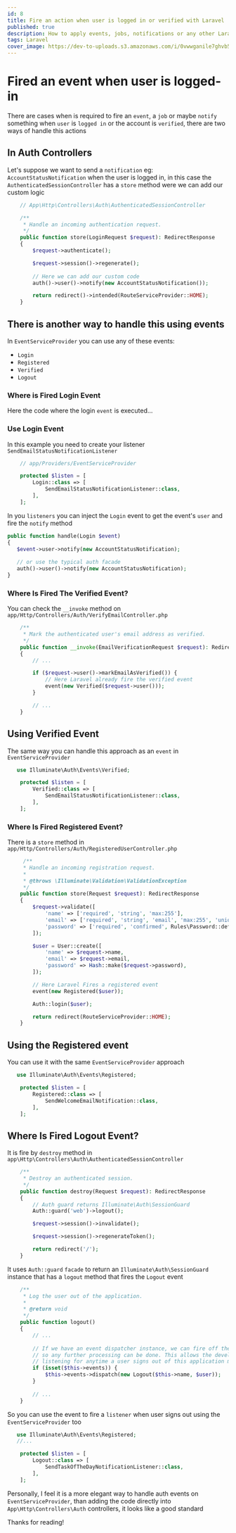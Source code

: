 ```yaml
---
id: 8
title: Fire an action when user is logged in or verified with Laravel
published: true
description: How to apply events, jobs, notifications or any other Laravel feature when user is logged in or the account is verified
tags: Laravel
cover_image: https://dev-to-uploads.s3.amazonaws.com/i/0vwwganile7ghvb54i2n.png
---
```


# Fired an event when user is logged-in

There are cases when is required to fire an `event`, a `job` or maybe `notify` 
something when `user` is `logged in` or the account is `verified`, there are two ways of handle this actions

## In Auth Controllers

Let's suppose we want to send a `notification` eg: `AccountStatusNotification` when the user is logged in, 
in this case the `AuthenticatedSessionController` has a `store` method were we can add our custom logic

```php
    // App\Http\Controllers\Auth\AuthenticatedSessionController

    /**
     * Handle an incoming authentication request.
     */
    public function store(LoginRequest $request): RedirectResponse
    {
        $request->authenticate();

        $request->session()->regenerate();
        
        // Here we can add our custom code
        auth()->user()->notify(new AccountStatusNotification());

        return redirect()->intended(RouteServiceProvider::HOME);
    }
```

## There is another way to handle this using events

In `EventServiceProvider` you can use any of these events:

- `Login`
- `Registered`
- `Verified`
- `Logout`

### Where is Fired Login Event

Here the code where the login `event` is executed...

### Use Login Event

In this example you need to create your listener `SendEmailStatusNotificationListener`

```php
    // app/Providers/EventServiceProvider

    protected $listen = [
        Login::class => [
            SendEmailStatusNotificationListener::class,
        ],
    ];
```

In you `listeners` you can inject the `Login` event to get the event's `user` and fire the `notify` method

```php
public function handle(Login $event)
{
   $event->user->notify(new AccountStatusNotification);
   
   // or use the typical auth facade
   auth()->user()->notify(new AccountStatusNotification);
}
```

### Where Is Fired The Verified Event?

You can check the `__invoke` method on `app/Http/Controllers/Auth/VerifyEmailController.php`

```php
    /**
     * Mark the authenticated user's email address as verified.
     */
    public function __invoke(EmailVerificationRequest $request): RedirectResponse
    {
        // ...

        if ($request->user()->markEmailAsVerified()) {
            // Here Laravel already fire the verified event
            event(new Verified($request->user()));
        }

        // ...
    }
```

## Using Verified Event

The same way you can handle this approach as an `event` in `EventServiceProvider`

```php
   use Illuminate\Auth\Events\Verified;

    protected $listen = [
        Verified::class => [
            SendEmailStatusNotificationListener::class,
        ],
    ];
```


### Where Is Fired Registered Event?

There is a `store` method in `app/Http/Controllers/Auth/RegisteredUserController.php`

```php
     /**
     * Handle an incoming registration request.
     *
     * @throws \Illuminate\Validation\ValidationException
     */
    public function store(Request $request): RedirectResponse
    {
        $request->validate([
            'name' => ['required', 'string', 'max:255'],
            'email' => ['required', 'string', 'email', 'max:255', 'unique:'.User::class],
            'password' => ['required', 'confirmed', Rules\Password::defaults()],
        ]);

        $user = User::create([
            'name' => $request->name,
            'email' => $request->email,
            'password' => Hash::make($request->password),
        ]);

        // Here Laravel Fires a registered event
        event(new Registered($user));

        Auth::login($user);

        return redirect(RouteServiceProvider::HOME);
    }
```

## Using the Registered event

You can use it with the same `EventServiceProvider` approach

```php
   use Illuminate\Auth\Events\Registered;

    protected $listen = [
        Registered::class => [
            SendWelcomeEmailNotification::class,
        ],
    ];
```

## Where Is Fired Logout Event?

It is fire by `destroy` method in `app\Http\Controllers\Auth\AuthenticatedSessionController`

```php
    /**
     * Destroy an authenticated session.
     */
    public function destroy(Request $request): RedirectResponse
    {
        // Auth guard returns Illuminate\Auth\SessionGuard
        Auth::guard('web')->logout();

        $request->session()->invalidate();

        $request->session()->regenerateToken();

        return redirect('/');
    }
```

It uses `Auth::guard` `facade` to return an `Illuminate\Auth\SessionGuard` instance that has a `logout` method that fires the `Logout` event

```php
    /**
     * Log the user out of the application.
     *
     * @return void
     */
    public function logout()
    {
        // ... 
        
        // If we have an event dispatcher instance, we can fire off the logout event
        // so any further processing can be done. This allows the developer to be
        // listening for anytime a user signs out of this application manually.
        if (isset($this->events)) {
            $this->events->dispatch(new Logout($this->name, $user));
        }
        
        // ...
    }
```

So you can use the event to fire a `listener` when user signs out using the `EventServiceProvider` too

```php
   use Illuminate\Auth\Events\Registered;
   //...

    protected $listen = [
        Logout::class => [
            SendTaskOfTheDayNotificationListener::class,
        ],
    ];
```

Personally, I feel it is a more elegant way to handle auth events on `EventServiceProvider`, 
than adding the code directly into `App\Http\Controllers\Auth` controllers, it looks like a good standard

Thanks for reading!


